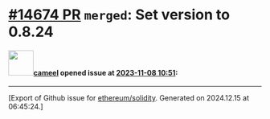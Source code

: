# [\#14674 PR](https://github.com/ethereum/solidity/pull/14674) `merged`: Set version to 0.8.24

#### <img src="https://avatars.githubusercontent.com/u/137030?v=4" width="50">[cameel](https://github.com/cameel) opened issue at [2023-11-08 10:51](https://github.com/ethereum/solidity/pull/14674):






-------------------------------------------------------------------------------



[Export of Github issue for [ethereum/solidity](https://github.com/ethereum/solidity). Generated on 2024.12.15 at 06:45:24.]
